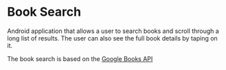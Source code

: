 # Book Search

Android application that allows a user to search books and scroll through a long list of results. The user can also see the full book details by taping on it.

The book search is based on the [Google Books API](https://developers.google.com/books/)